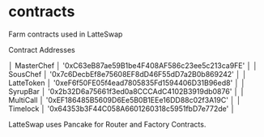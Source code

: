# contracts
Farm contracts used in LatteSwap

Contract Addresses

│ MasterChef │ '0xC63eB87ae59B1be4F408AF586c23ee5c213ca9FE' │
│  SousChef  │ '0x7c6DecbEf8e75608EF8dD46F55dD7a2B0b869242' │
│ LatteToken │ '0xeF6f50FE05f4ead7805835Fd1594406D31B96ed8' │
│  SyrupBar  │ '0x2b32D6a75661f3ed0a8CCCAdC4102B3919db0876' │
│ MultiCall  │ '0xEF186485B5609D6Ee5B0B1EEe16DD88c02f3A19C' │
│  Timelock  │ '0x64353b3F44C058A6601260318c5951fbD7e772de' │


LatteSwap uses Pancake for Router and Factory Contracts. 
